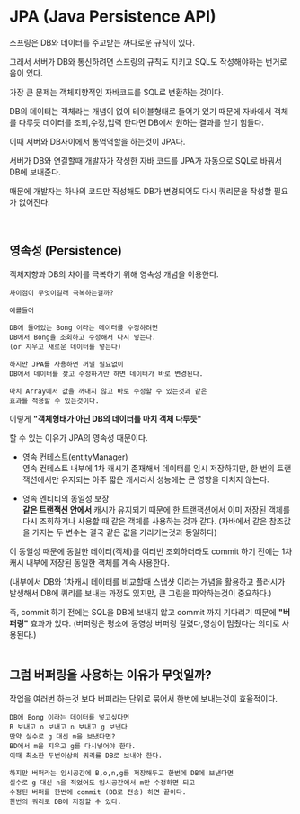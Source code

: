 # JPA (Java Persistence API)
스프링은 DB와 데이터를 주고받는 까다로운 규칙이 있다.  

그래서 서버가 DB와 통신하려면 스프링의 규칙도 지키고 SQL도 작성해야하는 번거로움이 있다.

가장 큰 문제는 객체지향적인 자바코드를 SQL로 변환하는 것이다.  

DB의 데이터는 객체라는 개념이 없이 테이블형태로 들어가 있기 때문에 자바에서 객체를 다루듯 데이터를 조회,수정,입력 한다면 DB에서 원하는 결과를 얻기 힘들다.  

이때 서버와 DB사이에서 통역역할을 하는것이 JPA다.  

서버가 DB와 연결할때 개발자가 작성한 자바 코드를 JPA가 자동으로 SQL로 바꿔서 DB에 보내준다.  

때문에 개발자는 하나의 코드만 작성해도 DB가 변경되어도 다시 쿼리문을 작성할 필요가 없어진다.  

<br>

## 영속성 (Persistence)
객체지향과 DB의 차이를 극복하기 위해 영속성 개념을 이용한다.  
```
차이점이 무엇이길래 극복하는걸까?

예를들어

DB에 들어있는 Bong 이라는 데이터를 수정하려면 
DB에서 Bong을 조회하고 수정해서 다시 넣는다.
(or 지우고 새로운 데이터를 넣는다)

하지만 JPA를 사용하면 꺼낼 필요없이
DB에서 데이터를 찾고 수정하기만 하면 데이터가 바로 변경된다.

마치 Array에서 값을 꺼내지 않고 바로 수정할 수 있는것과 같은
효과를 적용할 수 있는것이다.
```

이렇게 **"객체형태가 아닌 DB의 데이터를 마치 객체 다루듯"** 

할 수 있는 이유가 JPA의 영속성 때문이다.  

- 영속 컨테스트(entityManager)  
영속 컨테스트 내부에 1차 캐시가 존재해서 데이터를 임시 저장하지만, 한 번의 트랜잭션에서만 유지되는 아주 짧은 캐시라서 성능에는 큰 영향을 미치지 않는다.  

- 영속 엔티티의 동일성 보장  
**같은 트랜잭션 안에서** 캐시가 유지되기 때문에 한 트랜잭션에서 이미 저장된 객체를 다시 조회하거나 사용할 때 같은 객체를 사용하는 것과 같다. (자바에서 같은 참조값을 가지는 두 변수는 결국 같은 값을 가리키는것과 동일하다)   

이 동일성 때문에 동일한 데이터(객체)를 여러번 조회하더라도 commit 하기 전에는 1차캐시 내부에 저장된 동일한 객체를 계속 사용한다. 

(내부에서 DB와 1차캐시 데이터를 비교할때 스냅샷 이라는 개념을 활용하고 플러시가 발생해서 DB에 쿼리를 보내는 과정도 있지만, 큰 그림을 파악하는것이 중요하다.)  

즉, commit 하기 전에는 SQL을 DB에 보내지 않고 commit 까지 기다리기 때문에 **"버퍼링"** 효과가 있다. (버퍼링은 평소에 동영상 버퍼링 걸렸다,영상이 멈췄다는 의미로 사용된다.)    
<br>

## 그럼 버퍼링을 사용하는 이유가 무엇일까?  

작업을 여러번 하는것 보다 버퍼라는 단위로 묶어서 한번에 보내는것이 효율적이다.  
```
DB에 Bong 이라는 데이터를 넣고싶다면
B 보내고 o 보내고 n 보내고 g 보낸다
만약 실수로 g 대신 m을 보냈다면?
BD에서 m을 지우고 g를 다시넣어야 한다.
이때 최소한 두번이상의 쿼리를 DB로 보내야 한다.

하지만 버퍼라는 임시공간에 B,o,n,g를 저장해두고 한번에 DB에 보낸다면
실수로 g 대신 n을 적었어도 임시공간에서 m만 수정하면 되고
수정된 버퍼를 한번에 commit (DB로 전송) 하면 끝이다.
한번의 쿼리로 DB에 저장할 수 있다.
```
